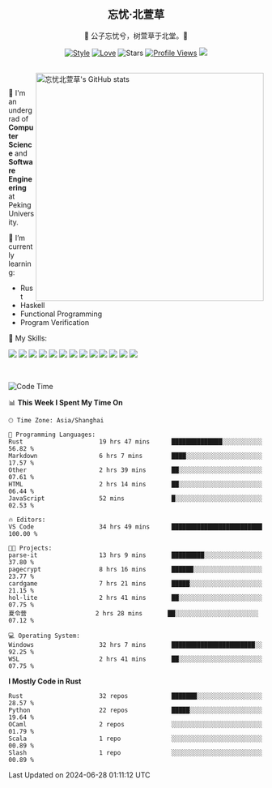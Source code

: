 <div align="center">

## 忘忧·北萱草
  
🌟 公子忘忧兮，树萱草于北堂。🌟 

[![Style](https://img.shields.io/badge/Style-%E5%BF%98%E5%BF%A7%E5%8C%97%E8%90%B1%E8%8D%89-8e48ff)](https://github.com/Wybxc)
[![Love](https://img.shields.io/badge/Love-100%25!-ff69b4)](https://monthly.wybxc.cc)
![Stars](https://img.shields.io/github/stars/Wybxc?affiliations=OWNER%2CCOLLABORATOR&label=Stars)
[![Profile Views](https://komarev.com/ghpvc/?username=Wybxc&color=green)](https://github.com/Wybxc)
![](https://hit.yhype.me/github/profile?user_id=25005856)

</div>

<br/>

<a href="https://github.com/Wybxc/Wybxc">
<img align="right" width="450px" src="https://github.com/Wybxc/metrics/raw/main/merged-stats.svg" alt="忘忧北萱草's GitHub stats" />
</a>

<br />

🏫 I'm an undergrad of **Computer Science** and **Software Engineering** at Peking University.

🌱 I’m currently learning: 
  - Rust
  - Haskell
  - Functional Programming
  - Program Verification

🌟 My Skills:

![](https://img.shields.io/badge/-Python-3e74a2?style=flat-square&logo=Python&logoColor=fff)
![](https://img.shields.io/badge/-TypeScript-3178C6?style=flat-square&logo=TypeScript&logoColor=fff)
![](https://img.shields.io/badge/-Rust-9a7b63?style=flat-square&logo=Rust&logoColor=fff)
![](https://img.shields.io/badge/-C++-ae3a62?style=flat-square&logo=cplusplus&logoColor=fff)
![](https://img.shields.io/badge/-OCaml-ac5e0a?style=flat-square&logo=OCaml&logoColor=fff)
![](https://img.shields.io/badge/-React-2d98ce?style=flat-square&logo=React&logoColor=fff)
![](https://img.shields.io/badge/-FastAPI-009688?style=flat-square&logo=FastAPI&logoColor=fff)
![](https://img.shields.io/badge/-NumPy-5974c9?style=flat-square&logo=NumPy&logoColor=fff)
![](https://img.shields.io/badge/-PyTorch-d6543c?style=flat-square&logo=PyTorch&logoColor=fff)
![](https://img.shields.io/badge/-Nix-2496ED?style=flat-square&logo=NixOS&logoColor=fff)
![](https://img.shields.io/badge/-Neo4j-1c4063?style=flat-square&logo=Neo4j&logoColor=fff)
![](https://img.shields.io/badge/-Ren'Py-bb6365?style=flat-square&logo=RenPy&logoColor=fff)
![](https://img.shields.io/badge/-After%20Effects-090159?style=flat-square&logo=adobeaftereffects&logoColor=fff)

<br />

<!--START_SECTION:waka-->
![Code Time](http://img.shields.io/badge/Code%20Time-1%2C909%20hrs%2027%20mins-blue)

📊 **This Week I Spent My Time On** 

```text
🕑︎ Time Zone: Asia/Shanghai

💬 Programming Languages: 
Rust                     19 hrs 47 mins      ██████████████░░░░░░░░░░░   56.82 % 
Markdown                 6 hrs 7 mins        ████░░░░░░░░░░░░░░░░░░░░░   17.57 % 
Other                    2 hrs 39 mins       ██░░░░░░░░░░░░░░░░░░░░░░░   07.61 % 
HTML                     2 hrs 14 mins       ██░░░░░░░░░░░░░░░░░░░░░░░   06.44 % 
JavaScript               52 mins             █░░░░░░░░░░░░░░░░░░░░░░░░   02.53 % 

🔥 Editors: 
VS Code                  34 hrs 49 mins      █████████████████████████   100.00 % 

🐱‍💻 Projects: 
parse-it                 13 hrs 9 mins       █████████░░░░░░░░░░░░░░░░   37.80 % 
pagecrypt                8 hrs 16 mins       ██████░░░░░░░░░░░░░░░░░░░   23.77 % 
cardgame                 7 hrs 21 mins       █████░░░░░░░░░░░░░░░░░░░░   21.15 % 
hol-lite                 2 hrs 41 mins       ██░░░░░░░░░░░░░░░░░░░░░░░   07.75 % 
夏令营                   2 hrs 28 mins       ██░░░░░░░░░░░░░░░░░░░░░░░   07.12 % 

💻 Operating System: 
Windows                  32 hrs 7 mins       ███████████████████████░░   92.25 % 
WSL                      2 hrs 41 mins       ██░░░░░░░░░░░░░░░░░░░░░░░   07.75 % 
```

**I Mostly Code in Rust** 

```text
Rust                     32 repos            ███████░░░░░░░░░░░░░░░░░░   28.57 % 
Python                   22 repos            █████░░░░░░░░░░░░░░░░░░░░   19.64 % 
OCaml                    2 repos             ░░░░░░░░░░░░░░░░░░░░░░░░░   01.79 % 
Scala                    1 repo              ░░░░░░░░░░░░░░░░░░░░░░░░░   00.89 % 
Slash                    1 repo              ░░░░░░░░░░░░░░░░░░░░░░░░░   00.89 % 
```




 Last Updated on 2024-06-28 01:11:12 UTC
<!--END_SECTION:waka-->
